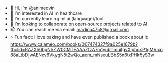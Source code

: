 - 👋 Hi, I’m @animeqvin
- 👀 I’m interested in AI in healthcare
- 🌱 I’m currently learning ml ai (language)/tool
- 💞️ I’m looking to collaborate on open-source projects related to AI
- 📫 You can reach me via email: madina4758@gmail.com
- ⚡ Fun fact: I love baking and have even published a book about it: https://www.calameo.com/books/007474327f9a025e1679b?fbclid=PAZXh0bgNhZW0CMTEAAaZfzA7m1yubhmuitgvXlphosP1qMVixp88aLtbDjwAENxv6VkygN5t2wQo_aem_mNseuLBbS5n6txPHk5yS3w 
